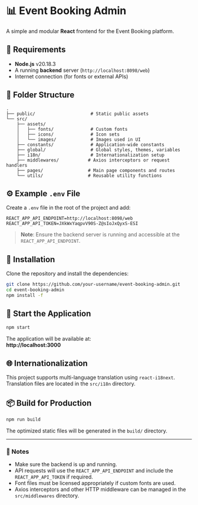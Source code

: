 # 📊 Event Booking Admin

A simple and modular **React** frontend for the Event Booking platform.

## 🔧 Requirements

- **Node.js** v20.18.3
- A running **backend** server (`http://localhost:8098/web`)
- Internet connection (for fonts or external APIs)

## 📁 Folder Structure

```
.
├── public/                     # Static public assets
└── src/
    ├── assets/
    │   ├── fonts/              # Custom fonts
    │   ├── icons/              # Icon sets
    │   └── images/             # Images used in UI
    ├── constants/              # Application-wide constants
    ├── global/                 # Global styles, themes, variables
    ├── i18n/                   # Internationalization setup
    ├── middlewares/           # Axios interceptors or request handlers
    ├── pages/                 # Main page components and routes
    └── utils/                 # Reusable utility functions
```

## ⚙️ Example `.env` File

Create a `.env` file in the root of the project and add:

```
REACT_APP_API_ENDPOINT=http://localhost:8098/web
REACT_APP_API_TOKEN=JXkWxYaqpvV90S-Z@sIoJxQyxS-ESI
```

> **Note**: Ensure the backend server is running and accessible at the `REACT_APP_API_ENDPOINT`.

## 💼 Installation

Clone the repository and install the dependencies:

```bash
git clone https://github.com/your-username/event-booking-admin.git
cd event-booking-admin
npm install -f
```

## 🚀 Start the Application

```bash
npm start
```

The application will be available at:  
**http://localhost:3000**

## 🌐 Internationalization

This project supports multi-language translation using `react-i18next`. Translation files are located in the `src/i18n` directory.

## 📦 Build for Production

```bash
npm run build
```

The optimized static files will be generated in the `build/` directory.

---

### 📝 Notes

- Make sure the backend is up and running.
- API requests will use the `REACT_APP_API_ENDPOINT` and include the `REACT_APP_API_TOKEN` if required.
- Font files must be licensed appropriately if custom fonts are used.
- Axios interceptors and other HTTP middleware can be managed in the `src/middlewares` directory.
